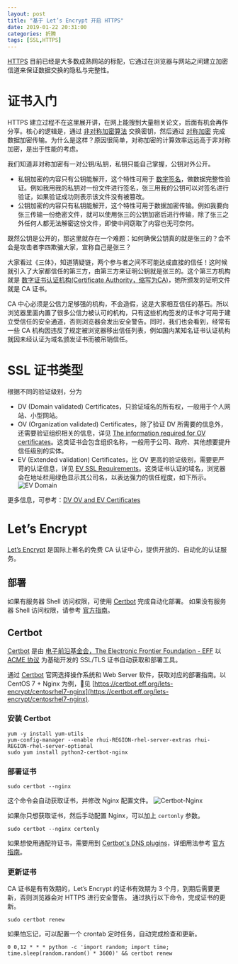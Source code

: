 ```yaml
---
layout: post
title: "基于 Let’s Encrypt 开启 HTTPS"
date: 2019-01-22 20:31:00
categories: 折腾
tags: [SSL,HTTPS]
---
```


[HTTPS](https://en.wikipedia.org/wiki/HTTPS) 目前已经是大多数成熟网站的标配，它通过在浏览器与网站之间建立加密信道来保证数据交换的隐私与完整性。

<!-- more -->

# 证书入门

HTTPS 建立过程不在这里展开讲，在网上能搜到大量相关论文，后面有机会再作分享。核心的逻辑是，通过 [非对称加密算法](https://zh.wikipedia.org/wiki/%E5%85%AC%E5%BC%80%E5%AF%86%E9%92%A5%E5%8A%A0%E5%AF%86) 交换密钥，然后通过 [对称加密](https://zh.wikipedia.org/wiki/%E5%B0%8D%E7%A8%B1%E5%AF%86%E9%91%B0%E5%8A%A0%E5%AF%86) 完成数据加密传输。为什么是这样？原因很简单，对称加密的计算效率远远高于非对称加密，是出于性能的考虑。

我们知道非对称加密有一对公钥/私钥，私钥只能自己掌握，公钥对外公开。
* 私钥加密的内容只有公钥能解开，这个特性可用于 [数字签名](https://zh.wikipedia.org/wiki/%E6%95%B8%E4%BD%8D%E7%B0%BD%E7%AB%A0)，做数据完整性验证。例如我用我的私钥对一份文件进行签名，张三用我的公钥可以对签名进行验证，如果验证成功则表示该文件没有被篡改。
* 公钥加密的内容只有私钥能解开，这个特性可用于数据加密传输。例如我要向张三传输一份绝密文件，就可以使用张三的公钥加密后进行传输，除了张三之外任何人都无法解密这份文件，即使中间窃取了内容也无可奈何。

既然公钥是公开的，那这里就存在一个难题：如何确保公钥真的就是张三的？会不会是攻击者李四欺骗大家，宣称自己是张三？

大家看过《三体》，知道猜疑链，两个参与者之间不可能达成直接的信任！这时候就引入了大家都信任的第三方，由第三方来证明公钥就是张三的。这个第三方机构就是 [数字证书认证机构(Certificate Authority，缩写为CA)](https://zh.wikipedia.org/wiki/%E8%AF%81%E4%B9%A6%E9%A2%81%E5%8F%91%E6%9C%BA%E6%9E%84)，她所颁发的证明文件就是 CA 证书。

CA 中心必须是公信力足够强的机构，不会造假，这是大家相互信任的基石。所以浏览器里面内置了很多公信力被认可的机构，只有这些机构签发的证书才可用于建立受信任的安全通道，否则浏览器会发出安全警告。同时，我们也会看到，经常有一些 CA 机构因违反了规定被浏览器移出信任列表，例如国内某知名证书认证机构就因未经认证为域名颁发证书而被吊销信任。

# SSL 证书类型

根据不同的验证级别，分为
* DV (Domain validated) Certificates，只验证域名的所有权，一般用于个人网站、小型网站。
* OV (Organization validated) Certificates，除了验证 DV 所需要的信息外，还需要验证组织相关的信息，详见 [The information required for OV certificates](https://www.ssl.com/faqs/ssl-ov-validation-requirements/)。这类证书会包含组织名称，一般用于公司、政府、其他想要提升信任级别的实体。
* EV (Extended validation) Certificates，比 OV 更高的验证级别，需要更严苛的认证信息，详见 [EV SSL Requirements](https://www.ssl.com/faqs/ssl-ev-validation-requirements/)。这类证书认证的域名，浏览器会在地址栏用绿色显示其公司名，以表达强力的信任程度，如下所示。
![EV Domain](https://a.iya.ng/images/blog/DVOVEV_all.png)

更多信息，可参考：[DV OV and EV Certificates](https://www.ssl.com/article/dv-ov-and-ev-certificates/)

# Let’s Encrypt

[Let’s Encrypt](https://letsencrypt.org/about/) 是国际上著名的免费 CA 认证中心，提供开放的、自动化的认证服务。

## 部署

如果有服务器 Shell 访问权限，可使用 [Certbot](https://certbot.eff.org/) 完成自动化部署。
如果没有服务器 Shell 访问权限，请参考 [官方指南](https://letsencrypt.org/getting-started/)。

## Certbot

[Certbot](https://certbot.eff.org/) 是由 [电子前沿基金会，The Electronic Frontier Foundation - EFF](https://www.eff.org/about) 以 [ACME 协议](https://ietf-wg-acme.github.io/acme/draft-ietf-acme-acme.html) 为基础开发的 SSL/TLS 证书自动获取和部署工具。

通过 [Certbot](https://certbot.eff.org/) 官网选择操作系统和 Web Server 软件，获取对应的部署指南。以 CentOS 7 + Nginx 为例，见 [https://certbot.eff.org/lets-encrypt/centosrhel7-nginx](https://certbot.eff.org/lets-encrypt/centosrhel7-nginx).

### 安装 Certbot

```shell
yum -y install yum-utils
yum-config-manager --enable rhui-REGION-rhel-server-extras rhui-REGION-rhel-server-optional
sudo yum install python2-certbot-nginx
```

### 部署证书

```shell
sudo certbot --nginx
```

这个命令会自动获取证书，并修改 Nginx 配置文件。
![Certbot-Nginx](https://a.iya.ng/images/blog/KP0AgIs.png)

如果你只想获取证书，然后手动配置 Nginx，可以加上 `certonly` 参数。

```shell
sudo certbot --nginx certonly
```

如果想使用通配符证书，需要用到 [Certbot's DNS plugins](https://certbot.eff.org/docs/using.html#dns-plugins)，详细用法参考 [官方指南](https://certbot.eff.org/lets-encrypt/centosrhel7-nginx)。

### 更新证书

CA 证书是有有效期的，Let’s Encrypt 的证书有效期为 3 个月，到期后需要更新，否则浏览器会对 HTTPS 进行安全警告。
通过执行以下命令，完成证书的更新。

```
sudo certbot renew
```

如果怕忘记，可以配置一个 crontab 定时任务，自动完成检查和更新。

```
0 0,12 * * * python -c 'import random; import time; time.sleep(random.random() * 3600)' && certbot renew 
```